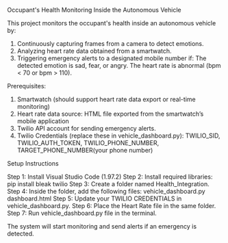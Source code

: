Occupant's Health Monitoring Inside the Autonomous Vehicle

This project monitors the occupant's health inside an autonomous vehicle by:
1. Continuously capturing frames from a camera to detect emotions.
2. Analyzing heart rate data obtained from a smartwatch.
3. Triggering emergency alerts to a designated mobile number if:
     The detected emotion is sad, fear, or angry.
     The heart rate is abnormal (bpm < 70 or bpm > 110).

Prerequisites: 
1. Smartwatch (should support heart rate data export or real-time monitoring) 
2. Heart rate data source: HTML file exported from the smartwatch’s mobile application
3. Twilio API account for sending emergency alerts.
4. Twilio Credentials (replace these in vehicle_dashboard.py):
     TWILIO_SID, TWILIO_AUTH_TOKEN, TWILIO_PHONE_NUMBER, TARGET_PHONE_NUMBER(your phone number)

Setup Instructions

Step 1: Install Visual Studio Code (1.97.2)
Step 2: Install required libraries: pip install bleak twilio
Step 3: Create a folder named Health_Integration.
Step 4: Inside the folder, add the following files:
           vehicle_dashboard.py
           dashboard.html
Step 5: Update your TWILIO CREDENTIALS in vehicle_dashboard.py.
Step 6: Place the Heart Rate file in the same folder.
Step 7: Run vehicle_dashboard.py file in the terminal.

The system will start monitoring and send alerts if an emergency is detected.
